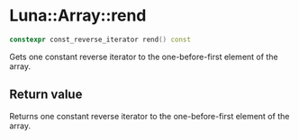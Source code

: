# Luna::Array::rend

```c++
constexpr const_reverse_iterator rend() const
```

Gets one constant reverse iterator to the one-before-first element of the array. 



## Return value
Returns one constant reverse iterator to the one-before-first element of the array. 


